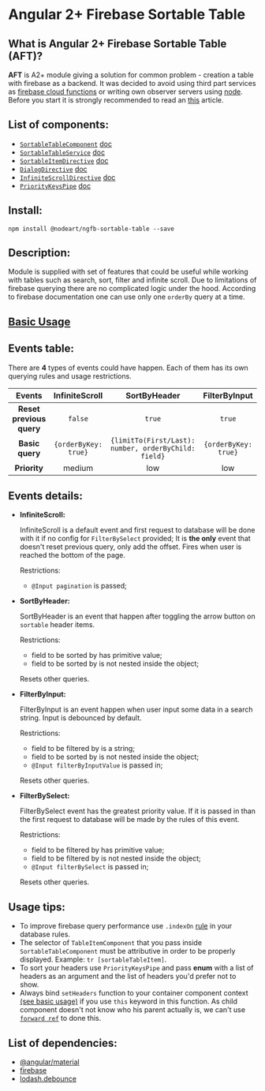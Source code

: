 # **Angular 2+ Firebase Sortable Table**

## **What is Angular 2+ Firebase Sortable Table (AFT)?**

**AFT** is A2+ module giving a solution for common problem - creation a table with firebase as a backend. 
It was decided to avoid using third part services as 
[firebase cloud functions](https://firebase.google.com/docs/functions/) or writing own
observer servers using [node](https://nodejs.org/en/). Before you start it is strongly recommended to read an 
[this](https://firebase.google.com/docs/database/web/lists-of-data#sorting_and_filtering_data) article.

## List of components:

- [`SortableTableComponent`]() [doc](./docs/sortable_table_component.md)
- [`SortableTableService`]() [doc](./docs/sortable_table_service.md)
- [`SortableItemDirective`]() [doc](./docs/sortable_item_directive.md)
- [`DialogDirective`]() [doc](./docs/dialog_directive.md)
- [`InfiniteScrollDirective`]() [doc](./docs/infinite_scroll_directive.md)
- [`PriorityKeysPipe`]() [doc](./docs/priority_keys_pipe.md)

## Install:

`npm install @nodeart/ngfb-sortable-table --save`

## Description:
Module is supplied with set of features that could be useful while working with tables such as
search, sort, filter and infinite scroll.
Due to limitations of firebase querying there are no complicated logic under the hood.
According to firebase documentation one can use only one `orderBy` query at a time.

## [Basic Usage](./docs/basic_usage.md)
 
## Events table:

There are **4** types of events could have happen. Each of them has its own querying rules and
usage restrictions.

|Events |InfiniteScroll | SortByHeader | FilterByInput |  FilterBySelect |
|:-----:|:-------------:|:------------:|:-------------:|:---------------:|
|**Reset previous query**|`false`| `true` |`true`   |`true`|
|**Basic query**| `{orderByKey: true}`| `{limitTo(First/Last): number, orderByChild: field}` | `{orderByKey: true}` |`orderByChild: field`|
|**Priority**| medium | low | low | high |

## Events details: 
- **InfiniteScroll:**

   InfiniteScroll is a default event and first request to database will be done with it if no config for `FilterBySelect`
   provided; It is **the only** event that doesn't reset previous query, only add the offset. 
   Fires when user is reached the bottom of the page.
   
   Restrictions:
    - `@Input pagination` is passed;
   
- **SortByHeader:**

   SortByHeader is an event that happen after toggling the arrow button on `sortable` header items.
   
   Restrictions:
    - field to be sorted by has primitive value;
    - field to be sorted by is not nested inside the object;
  
   Resets other queries. 
- **FilterByInput:**

   FilterByInput is an event happen when user input some data in a search string. Input is debounced by default.
   
   Restrictions:
    - field to be filtered by is a string;
    - field to be sorted by is not nested inside the object;
    - `@Input filterByInputValue` is passed in;
   
   Resets other queries.
- **FilterBySelect:**

   FilterBySelect event has the greatest priority value. If it is passed in than the first request to database will be 
   made by the rules of this event. 
   
   Restrictions:
    - field to be filtered by has primitive value;
    - field to be filtered by is not nested inside the object;
    - `@Input filterBySelect` is passed in;
   
   Resets other queries.
   
## Usage tips:
 
- To improve firebase query performance use `.indexOn` [rule](https://firebase.google.com/docs/database/security/indexing-data)
in your database rules.
- The selector of `TableItemComponent` that you pass inside `SortableTableComponent` must be attributive in
order to be properly displayed. Example: `tr [sortableTableItem]`.
- To sort your headers use `PriorityKeysPipe` and pass **enum** with a list of headers as an argument and the list 
of headers you'd prefer not to show.
- Always bind `setHeaders` function to your container component context [(see basic usage)]((./docs/basic_usage.md)) if you
use `this` keyword in this function.
As child component doesn't not know who his parent actually is, we can't use [`forward ref`](http://stackoverflow.com/a/35154016)
to done this.
   
## List of dependencies:
- [@angular/material](https://material.angular.io)
- [firebase](https://firebase.google.com)
- [lodash.debounce](https://www.npmjs.com/package/lodash.debounce)